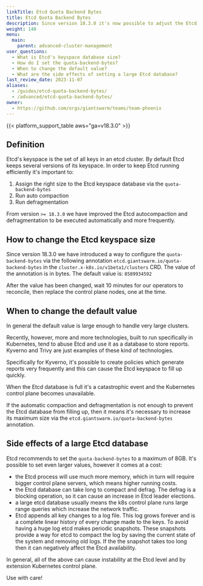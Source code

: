 ```yaml
---
linkTitle: Etcd Quota Backend Bytes
title: Etcd Quota Backend Bytes
description: Since version 18.3.0 it's now possible to adjust the Etcd `--quota-backend-bytes` which allows to increase Etcd's keyspace database size.
weight: 140
menu:
  main:
    parent: advanced-cluster-management
user_questions:
  - What is Etcd's keyspace database size?
  - How do I set the quota-backend-bytes?
  - When to change the default value?
  - What are the side effects of setting a large Etcd database?
last_review_date: 2023-11-07
aliases:
  - /guides/etcd-quota-backend-bytes/
  - /advanced/etcd-quota-backend-bytes/
owner:
  - https://github.com/orgs/giantswarm/teams/team-phoenix
---
```


{{< platform_support_table aws="ga=v18.3.0" >}}

## Definition

Etcd's keyspace is the set of all keys in an etcd cluster.
By default Etcd keeps several versions of its keyspace.
In order to keep Etcd running efficiently it's important to:

1. Assign the right size to the Etcd keyspace database via the `quota-backend-bytes`
2. Run auto compaction
3. Run defragmentation

From version `>= 18.3.0` we have improved the Etcd autocompaction and defragmentation to be executed automatically and more frequently.

## How to change the Etcd keyspace size

Since version 18.3.0 we have introduced a way to configure the `quota-backend-bytes` via the following annotation `etcd.giantswarm.io/quota-backend-bytes` in the `cluster.x-k8s.io/v1beta1/clusters` CRD.
The value of the annotation is in bytes.
The default value is: `8589934592`

After the value has been changed, wait 10 minutes for our operators to reconcile, then replace the control plane nodes, one at the time.

## When to change the default value

In general the default value is large enough to handle very large clusters.

Recently, however, more and more technologies, built to run specifically in Kubernetes, tend to abuse Etcd and use it as a database to store reports.
Kyverno and Trivy are just examples of these kind of technologies.

Specifically for Kyverno, it's possible to create policies which generate reports very frequently and this can cause the Etcd keyspace to fill up quickly.

When the Etcd database is full it's a catastrophic event and the Kubernetes control plane becomes unavailable.

If the automatic compaction and defragmentation is not enough to prevent the Etcd database from filling up, then it means it's necessary to increase its maximum size via the `etcd.giantswarm.io/quota-backend-bytes` annotation.

## Side effects of a large Etcd database

Etcd recommends to set the `quota-backend-bytes` to a maximum of 8GB.
It's possible to set even larger values, however it comes at a cost:

- the Etcd process will use much more memory, which in turn will require bigger control plane servers, which means higher running costs.
- the Etcd database can take long to compact and defrag. The defrag is a blocking operation, so it can cause an increase in Etcd leader elections.
- a large etcd database usually means the k8s control plane runs large range queries which increase the network traffic.
- Etcd appends all key changes to a log file. This log grows forever and is a complete linear history of every change made to the keys. To avoid having a huge log etcd makes periodic snapshots. These snapshots provide a way for etcd to compact the log by saving the current state of the system and removing old logs. If the the snapshot takes too long then it can negatively affect the Etcd availability.

In general, all of the above can cause instability at the Etcd level and by extension Kubernetes control plane.

Use with care!
